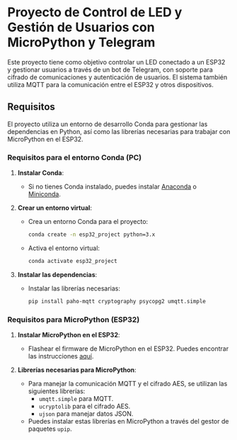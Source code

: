 # Proyecto de Control de LED y Gestión de Usuarios con MicroPython y Telegram

Este proyecto tiene como objetivo controlar un LED conectado a un ESP32 y gestionar usuarios a través de un bot de Telegram, con soporte para cifrado de comunicaciones y autenticación de usuarios. El sistema también utiliza MQTT para la comunicación entre el ESP32 y otros dispositivos.

## Requisitos

El proyecto utiliza un entorno de desarrollo Conda para gestionar las dependencias en Python, así como las librerías necesarias para trabajar con MicroPython en el ESP32.

### Requisitos para el entorno Conda (PC)

1. **Instalar Conda**:
   - Si no tienes Conda instalado, puedes instalar [Anaconda](https://www.anaconda.com/products/distribution) o [Miniconda](https://docs.conda.io/en/latest/miniconda.html).
   
2. **Crear un entorno virtual**:
   - Crea un entorno Conda para el proyecto:
     ```bash
     conda create -n esp32_project python=3.x
     ```
   - Activa el entorno virtual:
     ```bash
     conda activate esp32_project
     ```

3. **Instalar las dependencias**:
   - Instalar las librerías necesarias:
     ```bash
     pip install paho-mqtt cryptography psycopg2 umqtt.simple
     ```

### Requisitos para MicroPython (ESP32)

1. **Instalar MicroPython en el ESP32**:
   - Flashear el firmware de MicroPython en el ESP32. Puedes encontrar las instrucciones [aquí](https://docs.micropython.org/en/latest/esp32/tutorial/intro.html).

2. **Librerías necesarias para MicroPython**:
   - Para manejar la comunicación MQTT y el cifrado AES, se utilizan las siguientes librerías:
     - `umqtt.simple` para MQTT.
     - `ucryptolib` para el cifrado AES.
     - `ujson` para manejar datos JSON.
   - Puedes instalar estas librerías en MicroPython a través del gestor de paquetes `upip`.
